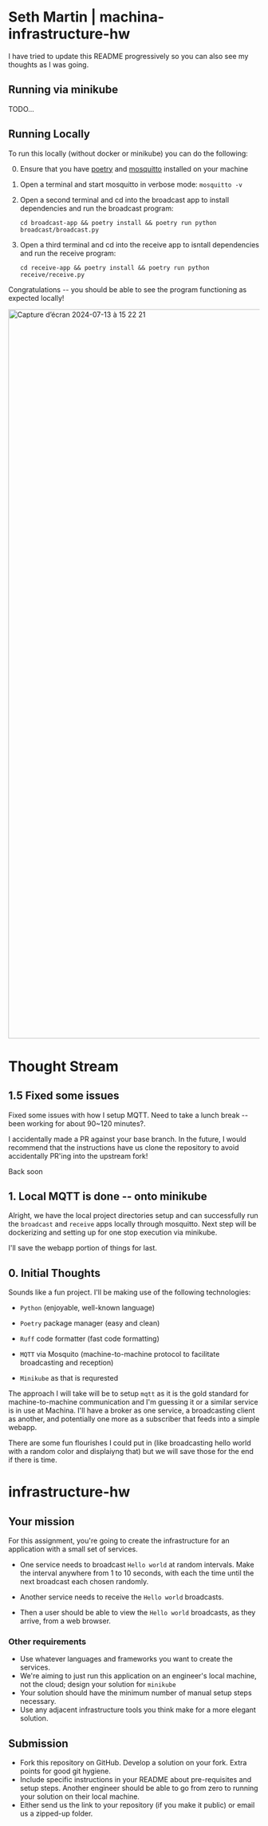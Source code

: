 # Seth Martin | machina-infrastructure-hw

I have tried to update this README progressively so you can also see my thoughts as I was going.

## Running via minikube

TODO...

## Running Locally

To run this locally (without docker or minikube) you can do the following:

0. Ensure that you have [poetry](https://python-poetry.org/docs/) and [mosquitto](https://mosquitto.org/) installed on your machine

1. Open a terminal and start mosquitto in verbose mode: `mosquitto -v`

2. Open a second terminal and cd into the broadcast app to install dependencies and run the broadcast program:

    `cd broadcast-app && poetry install && poetry run python broadcast/broadcast.py`
    
    
3. Open a third terminal and cd into the receive app to isntall dependencies and run the receive program:

    `cd receive-app && poetry install && poetry run python receive/receive.py`

Congratulations -- you should be able to see the program functioning as expected locally! 

<img width="1462" alt="Capture d’écran 2024-07-13 à 15 22 21" src="https://github.com/user-attachments/assets/fb3acca3-96f1-4742-88c5-7e48f9ab4281">

# Thought Stream

## 1.5 Fixed some issues

Fixed some issues with how I setup MQTT. Need to take a lunch break -- been working for about 90~120 minutes?. 

I accidentally made a PR against your base branch. In the future, I would recommend that the instructions have us clone the repository to avoid accidentally PR'ing into the upstream fork! 

Back soon

## 1. Local MQTT is done -- onto minikube

Alright, we have the local project directories setup and can successfully run the `broadcast` and `receive` apps locally through mosquitto. Next step will be dockerizing and setting up for one stop execution via minikube. 

I'll save the webapp portion of things for last.

## 0. Initial Thoughts

Sounds like a fun project. I'll be making use of the following technologies: 

- `Python` (enjoyable, well-known language)

- `Poetry` package manager (easy and clean)

- `Ruff` code formatter (fast code formatting)

- `MQTT` via Mosquito (machine-to-machine protocol to facilitate broadcasting and reception)

- `Minikube` as that is requrested 

The approach I will take will be to setup `mqtt` as it is the gold standard for machine-to-machine communication and I'm guessing it or a similar service is in use at Machina. 
I'll have a broker as one service, a broadcasting client as another, and potentially one more as a subscriber that feeds into a simple webapp. 

There are some fun flourishes I could put in (like broadcasting hello world with a random color and displaiyng that) but we will save those for the end if there is time. 

# infrastructure-hw

## Your mission

For this assignment, you're going to create the infrastructure for an application with a small set of services.

- One service needs to broadcast `Hello world` at random intervals. Make the interval anywhere from 1 to 10 seconds, with each the time until the next broadcast each chosen randomly.

- Another service needs to receive the `Hello world` broadcasts.

- Then a user should be able to view the `Hello world` broadcasts, as they arrive, from a web browser.

### Other requirements

- Use whatever languages and frameworks you want to create the services.
- We're aiming to just run this application on an engineer's local machine, not the cloud; design your solution for `minikube`
- Your solution should have the minimum number of manual setup steps necessary.
- Use any adjacent infrastructure tools you think make for a more elegant solution.

## Submission

- Fork this repository on GitHub. Develop a solution on your fork. Extra points for good git hygiene.
- Include specific instructions in your README about pre-requisites and setup steps. Another engineer should be able to go from zero to running your solution on their local machine.
- Either send us the link to your repository (if you make it public) or email us a zipped-up folder.
